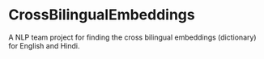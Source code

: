 # CrossBilingualEmbeddings
A NLP team project for finding the cross bilingual embeddings (dictionary) for English and Hindi.
